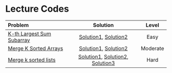 # Lecture Codes

|  Problem  |  Solution  |  Level  |
|:----------|:----------:|:-------:|
|  [K-th Largest Sum Subarray](https://www.naukri.com/code360/problems/k-th-largest-sum-contiguous-subarray_920398)  |  [Solution1](), [Solution2]()  |  Easy  |
|  [Merge K Sorted Arrays](https://www.naukri.com/code360/problems/merge-k-sorted-arrays_975379)  |  [Solution1](), [Solution2]()  |  Moderate  |
|  [Merge k sorted lists](https://www.naukri.com/code360/problems/merge-k-sorted-lists_992772)  |  [Solution1](), [Solution2](), [Solution3]()  |  Hard  |